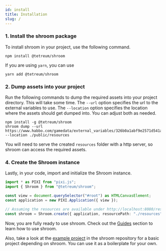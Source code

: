 ```yaml
---
id: install
title: Installation
slug: /
---
```


### 1. Install the shroom package

To install shroom in your project, use the following command.

```
npm install @tetreum/shroom
```

If you are using `yarn`, you can use

```
yarn add @tetreum/shroom
```

### 2. Dump assets into your project

Run the following commands to dump the required assets into your project directory. This will take some time.
The `--url` option specifies the url to the external variables to use. The `--location` option specifies the location where the assets should get dumped into.
You can adjust both as needed.

```
npm install -g @tetreum/shroom
shroom dump --url https://www.habbo.com/gamedata/external_variables/326b0a1abf9e2571d541ac05e6eb3173b83bddea --location ./public/resources
```

You will need to serve the created `resources` folder with a http server, so shroom can access the required assets.

### 4. Create the Shroom instance

Lastly, in your code, import and initialize the Shroom instance.

```ts
import * as PIXI from "pixi.js";
import { Shroom } from "@tetreum/shroom";

const view = document.querySelector("#root") as HTMLCanvasElement;
const application = new PIXI.Application({ view });

// Assuming the resources are available under http://localhost:8080/resources
const shroom = Shroom.create({ application, resourcePath: "./resources" });
```

Now, you are fully ready to use shroom.
Check out the [Guides](guides/create-room.md) section to learn how to use shroom.

Also, take a look at the [example project](https://github.com/tetreum/shroom/tree/master/example) in the shroom repository for a basic project depending on shroom.
You can use it as a boilerplate for your own.
